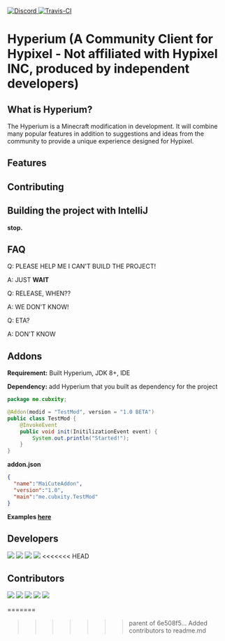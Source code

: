 [ ![Discord](https://canary.discordapp.com/api/guilds/411619823445999637/widget.png) ](https://discord.gg/8GakFcT)
[ ![Travis-CI](https://travis-ci.org/HyperiumClient/Hyperium.svg?branch=master)](https://travis-ci.org/HyperiumClient/Hyperium)
# Hyperium (A Community Client for Hypixel - Not affiliated with Hypixel INC, produced by independent developers)
## What is Hyperium? ##
The Hyperium is a Minecraft modification in development. It will combine many popular features in addition to suggestions and ideas from the community to provide a unique experience designed for Hypixel.

## Features ##

## Contributing ##

## Building the project with IntelliJ ##

**stop.**

## FAQ ##
Q: PLEASE HELP ME I CAN'T BUILD THE PROJECT!

A: JUST **WAIT**


Q: RELEASE, WHEN??

A: WE DON'T KNOW!


Q: ETA?

A: DON'T KNOW

## Addons ##
**Requirement:** Built Hyperium, JDK 8+, IDE

**Dependency:**
add Hyperium that you built as dependency for the project

```java
package me.cubxity;

@Addon(modid = "TestMod", version = "1.0 BETA")
public class TestMod {
    @InvokeEvent
    public void init(InitilizationEvent event) {
        System.out.println("Started!");
    }
}
```

**addon.json**
```json
{
  "name":"MaiCuteAddon",
  "version":"1.0",
  "main":"me.cubxity.TestMod"
}
```
**Examples [here](https://github.com/HypixelCommunityClient/Addon-Workspace)**
## Developers ##
[![](https://cdn.discordapp.com/avatars/376817315830038530/87dd80c68e0598ea39af4e0472b299b7.png)](https://github.com/Sk1er)
[![](https://cdn.discordapp.com/avatars/248159137370734601/8a8b49df90cda7ccd55f28c1f5293ad6.png)](https://github.com/CoalCoding)
[![](https://cdn.discordapp.com/avatars/247785387919933440/e8f6af129f0d6d4db93d8c7360aac15a.png)](https://github.com/KevinPriv)
[![](https://cdn.discordapp.com/avatars/290921387655430144/1495ae41593665e29f683d63d502c600.png)](https://github.com/VRCube)
<<<<<<< HEAD

## Contributors ##
[![](https://avatars0.githubusercontent.com/u/23426946?s=128&v=4)](https://github.com/emanh1)
[![](https://avatars0.githubusercontent.com/u/31479541?s=128&v=4)](https://github.com/ConorTheOreo)
[![](https://avatars2.githubusercontent.com/u/20765494?s=128&v=4)](https://github.com/FalseHonesty)
[![](https://avatars1.githubusercontent.com/u/15932140?s=128&v=4)](https://github.com/9Y0)
[![](https://avatars2.githubusercontent.com/u/7330807?s=128&v=4)](https://github.com/bugfroggy)

=======
>>>>>>> parent of 6e508f5... Added contributors to readme.md

